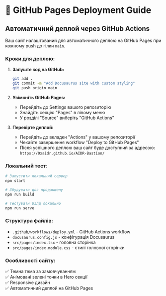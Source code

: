 # 🚀 GitHub Pages Deployment Guide

## Автоматичний деплой через GitHub Actions

Ваш сайт налаштований для автоматичного деплою на GitHub Pages при кожному push до гілки `main`.

### Кроки для деплою:

1. **Запуште код на GitHub:**
   ```bash
   git add .
   git commit -m "Add Docusaurus site with custom styling"
   git push origin main
   ```

2. **Увімкніть GitHub Pages:**
   - Перейдіть до Settings вашого репозиторію
   - Знайдіть секцію "Pages" в лівому меню
   - У розділі "Source" виберіть "GitHub Actions"

3. **Перевірте деплой:**
   - Перейдіть до вкладки "Actions" у вашому репозиторії
   - Чекайте завершення workflow "Deploy to GitHub Pages"
   - Після успішного деплою ваш сайт буде доступний за адресою:
     `https://0xaidr.github.io/AIDR-Bastion/`

### Локальний тест:

```bash
# Запустити локальний сервер
npm start

# Збудувати для продакшену
npm run build

# Тестувати білд локально
npm run serve
```

### Структура файлів:

- `.github/workflows/deploy.yml` - GitHub Actions workflow
- `docusaurus.config.js` - конфігурація Docusaurus
- `src/pages/index.tsx` - головна сторінка
- `src/pages/index.module.css` - стилі головної сторінки

### Особливості сайту:

✅ Темна тема за замовчуванням  
✅ Анімовані зелені точки в Hero секції  
✅ Responsive дизайн  
✅ Автоматичний деплой на GitHub Pages  
